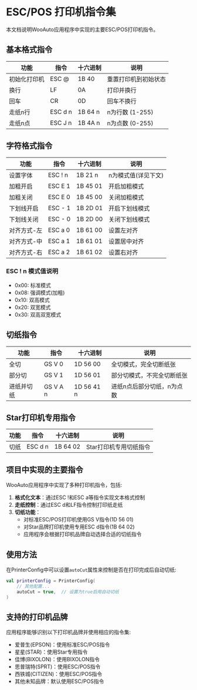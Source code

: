 # ESC/POS 打印机指令集

本文档说明WooAuto应用程序中实现的主要ESC/POS打印机指令。

## 基本格式指令

| 功能 | 指令 | 十六进制 | 说明 |
|-----|-----|---------|-----|
| 初始化打印机 | ESC @ | 1B 40 | 重置打印机到初始状态 |
| 换行 | LF | 0A | 打印并换行 |
| 回车 | CR | 0D | 回车不换行 |
| 走纸n行 | ESC d n | 1B 64 n | n为行数 (1-255) |
| 走纸n点 | ESC J n | 1B 4A n | n为点数 (0-255) |

## 字符格式指令

| 功能 | 指令 | 十六进制 | 说明 |
|-----|-----|---------|-----|
| 设置字体 | ESC ! n | 1B 21 n | n为模式值(详见下文) |
| 加粗开启 | ESC E 1 | 1B 45 01 | 开启加粗模式 |
| 加粗关闭 | ESC E 0 | 1B 45 00 | 关闭加粗模式 |
| 下划线开启 | ESC - 1 | 1B 2D 01 | 开启下划线模式 |
| 下划线关闭 | ESC - 0 | 1B 2D 00 | 关闭下划线模式 |
| 对齐方式-左 | ESC a 0 | 1B 61 00 | 设置左对齐 |
| 对齐方式-中 | ESC a 1 | 1B 61 01 | 设置居中对齐 |
| 对齐方式-右 | ESC a 2 | 1B 61 02 | 设置右对齐 |

### ESC ! n 模式值说明

- 0x00: 标准模式
- 0x08: 强调模式(加粗)
- 0x10: 双高模式
- 0x20: 双宽模式
- 0x30: 双高双宽模式

## 切纸指令

| 功能 | 指令 | 十六进制 | 说明 |
|-----|-----|---------|-----|
| 全切 | GS V 0 | 1D 56 00 | 全切模式，完全切断纸张 |
| 部分切 | GS V 1 | 1D 56 01 | 部分切模式，不完全切断纸张 |
| 进纸并切纸 | GS V A n | 1D 56 41 n | 进纸n点后部分切纸，n为点数 |

## Star打印机专用指令

| 功能 | 指令 | 十六进制 | 说明 |
|-----|-----|---------|-----|
| 切纸 | ESC d n | 1B 64 02 | Star打印机专用切纸指令 |

## 项目中实现的主要指令

WooAuto应用程序中实现了多种打印机指令，包括:

1. **格式化文本**：通过ESC !和ESC a等指令实现文本格式控制
2. **走纸控制**：通过ESC d和LF指令控制打印纸走纸
3. **切纸功能**：
   - 对标准ESC/POS打印机使用GS V指令(1D 56 01)
   - 对Star品牌打印机使用专用ESC d指令(1B 64 02)
   - 应用程序会根据打印机品牌自动选择合适的切纸指令

## 使用方法

在PrinterConfig中可以设置`autoCut`属性来控制是否在打印完成后自动切纸:

```kotlin
val printerConfig = PrinterConfig(
    // 其他配置...
    autoCut = true,  // 设置为true启用自动切纸
)
```

## 支持的打印机品牌

应用程序能够识别以下打印机品牌并使用相应的指令集:

- 爱普生(EPSON)：使用标准ESC/POS指令
- 星星(STAR)：使用Star专用指令
- 佳博(BIXOLON)：使用BIXOLON指令
- 思普瑞特(SPRT)：使用ESC/POS指令
- 西铁城(CITIZEN)：使用ESC/POS指令
- 其他未知品牌：默认使用ESC/POS指令 